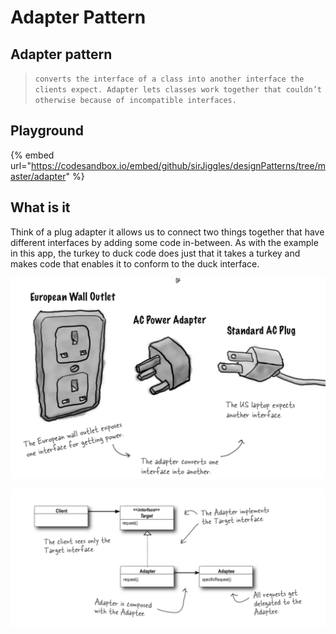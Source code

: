 # Adapter Pattern

## Adapter pattern

> `converts the interface of a class into another interface the clients expect. Adapter lets classes work together that couldn’t otherwise because of incompatible interfaces.`

## Playground

{% embed url="https://codesandbox.io/embed/github/sirJiggles/designPatterns/tree/master/adapter" %}

## What is it

Think of a plug adapter it allows us to connect two things together that have different interfaces by adding some code in-between. As with the example in this app, the turkey to duck code does just that it takes a turkey and makes code that enables it to conform to the duck interface.

![](.gitbook/assets/plugs.png)

![](.gitbook/assets/class-diagram.png)

